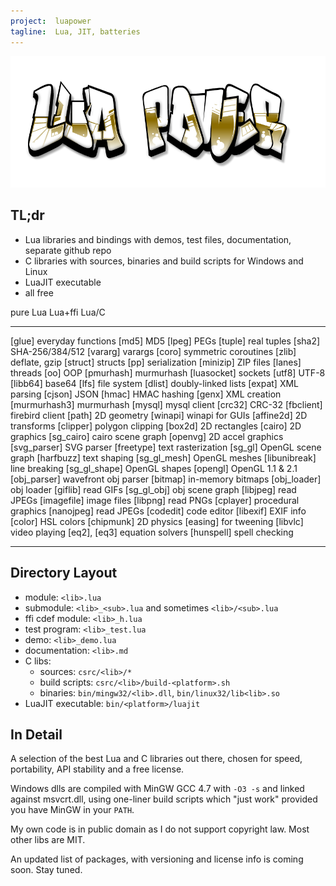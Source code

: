 ```yaml
---
project:  luapower
tagline:  Lua, JIT, batteries
---
```


![](luapower.png)

## TL;dr

  * Lua libraries and bindings with demos, test files, documentation, separate github repo
  * C libraries with sources, binaries and build scripts for Windows and Linux
  * LuaJIT executable
  * all free

pure Lua                                        Lua+ffi                                         Lua/C
------------------ ---------------------------- ------------------ ---------------------------- ------------------ ----------------------------
[glue]             everyday functions           [md5]              MD5                          [lpeg]             PEGs
[tuple]            real tuples                  [sha2]             SHA-256/384/512              [vararg]           varargs
[coro]             symmetric coroutines         [zlib]             deflate, gzip                [struct]           structs
[pp]               serialization                [minizip]          ZIP files                    [lanes]            threads
[oo]               OOP                          [pmurhash]         murmurhash                   [luasocket]        sockets
[utf8]             UTF-8                        [libb64]           base64                       [lfs]              file system
[dlist]            doubly-linked lists          [expat]            XML parsing                  [cjson]            JSON
[hmac]             HMAC hashing                 [genx]             XML creation
[murmurhash3]      murmurhash                   [mysql]            mysql client
[crc32]            CRC-32                       [fbclient]         firebird client
[path]             2D geometry                  [winapi]           winapi for GUIs
[affine2d]         2D transforms                [clipper]          polygon clipping
[box2d]            2D rectangles                [cairo]            2D graphics
[sg_cairo]         cairo scene graph            [openvg]           2D accel graphics
[svg_parser]       SVG parser                   [freetype]         text rasterization
[sg_gl]            OpenGL scene graph           [harfbuzz]         text shaping
[sg_gl_mesh]       OpenGL meshes                [libunibreak]      line breaking
[sg_gl_shape]      OpenGL shapes                [opengl]           OpenGL 1.1 & 2.1
[obj_parser]       wavefront obj parser         [bitmap]           in-memory bitmaps
[obj_loader]       obj loader                   [giflib]           read GIFs
[sg_gl_obj]        obj scene graph              [libjpeg]          read JPEGs
[imagefile]        image files                  [libpng]           read PNGs
[cplayer]          procedural graphics          [nanojpeg]         read JPEGs
[codedit]          code editor                  [libexif]          EXIF info
[color]            HSL colors                   [chipmunk]         2D physics
[easing]           for tweening                 [libvlc]           video playing
[eq2], [eq3]       equation solvers             [hunspell]         spell checking
------------------ ---------------------------- ------------------ ---------------------------- ------------------ ----------------------------

## Directory Layout

  * module: `<lib>.lua`
  * submodule: `<lib>_<sub>.lua` and sometimes `<lib>/<sub>.lua`
  * ffi cdef module: `<lib>_h.lua`
  * test program: `<lib>_test.lua`
  * demo: `<lib>_demo.lua`
  * documentation: `<lib>.md`
  * C libs:
    * sources: `csrc/<lib>/*`
    * build scripts: `csrc/<lib>/build-<platform>.sh`
    * binaries: `bin/mingw32/<lib>.dll`, `bin/linux32/lib<lib>.so`
  * LuaJIT executable: `bin/<platform>/luajit`

## In Detail

A selection of the best Lua and C libraries out there, chosen for speed, portability, API stability and a free license.

Windows dlls are compiled with MinGW GCC 4.7 with `-O3 -s` and linked against msvcrt.dll,
using one-liner build scripts which "just work" provided you have MinGW in your `PATH`.

My own code is in public domain as I do not support copyright law. Most other libs are MIT.

An updated list of packages, with versioning and license info is coming soon. Stay tuned.

